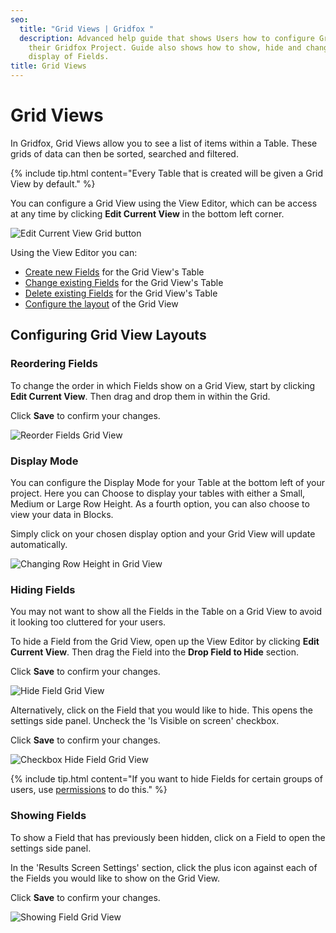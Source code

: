 ```yaml
---
seo:
  title: "Grid Views | Gridfox "
  description: Advanced help guide that shows Users how to configure Grid Views in
    their Gridfox Project. Guide also shows how to show, hide and change the
    display of Fields.
title: Grid Views
---
```

# Grid Views

In Gridfox, Grid Views allow you to see a list of items within a Table. These grids of data can then be sorted, searched and filtered.

{% include tip.html content="Every Table that is created will be given a Grid View by default." %}

You can configure a Grid View using the View Editor, which can be access at any time by clicking **Edit Current View** in the bottom left corner.

![Edit Current View Grid button](/assets/images/edit-current-view-grid_rs.jpg "Edit Current View Grid button")

Using the View Editor you can:

* [Create new Fields](/building-a-project/creating-fields) for the Grid View's Table
* [Change existing Fields](/building-a-project/updating-fields) for the Grid View's Table
* [Delete existing Fields](/building-a-project/deleting-fields) for the Grid View's Table
* [Configure the layout](/building-a-project/grid-views#configuring-grid-view-layouts) of the Grid View

## Configuring Grid View Layouts

### Reordering Fields

To change the order in which Fields show on a Grid View, start by clicking **Edit Current View**. Then drag and drop them in within the Grid.

Click **Save** to confirm your changes.

![Reorder Fields Grid View](/assets/images/reorder-fields-grid-view_rs.gif "Reorder Fields Grid View")

### Display Mode

You can configure the Display Mode for your Table at the bottom left of your project. Here you can Choose to display your tables with either a Small, Medium or Large Row Height. As a fourth option, you can also choose to view your data in Blocks.  

Simply click on your chosen display option and your Grid View will update automatically. 

![Changing Row Height in Grid View ](/assets/images/rowheight.gif "Changing Row Height in Grid View ")

### Hiding Fields

You may not want to show all the Fields in the Table on a Grid View to avoid it looking too cluttered for your users.

To hide a Field from the Grid View, open up the View Editor by clicking **Edit Current View**. Then drag the Field into the **Drop Field to Hide** section.

Click **Save** to confirm your changes.

![Hide Field Grid View ](/assets/images/hide-field-grid-view_rs.gif "Hide Field Grid View ")

Alternatively, click on the Field that you would like to hide. This opens the settings side panel. Uncheck the 'Is Visible on screen' checkbox.

Click **Save** to confirm your changes.

![Checkbox Hide Field Grid View ](/assets/images/hide-field-grid-view-checkbox_rs.gif "Checkbox Hide Field Grid View ")

{% include tip.html content="If you want to hide Fields for certain groups of users, use [permissions](/building-a-project/an-introduction-to-permissions) to do this." %}

### Showing Fields

To show a Field that has previously been hidden, click on a Field to open the settings side panel.

In the 'Results Screen Settings' section, click the plus icon against each of the Fields you would like to show on the Grid View.

Click **Save** to confirm your changes.

![Showing Field Grid View](/assets/images/showing-field-grid-view_rs.gif "Showing Field Grid View")